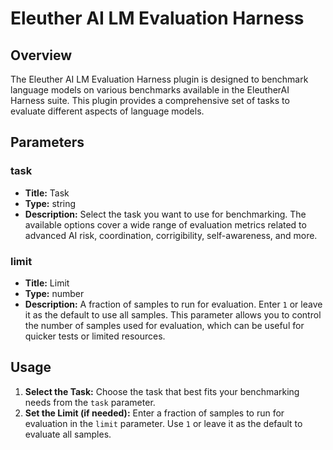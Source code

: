 # Eleuther AI LM Evaluation Harness

## Overview

The Eleuther AI LM Evaluation Harness plugin is designed to benchmark language models on various benchmarks available in the EleutherAI Harness suite. This plugin provides a comprehensive set of tasks to evaluate different aspects of language models.

## Parameters

### task
- **Title:** Task
- **Type:** string
- **Description:** Select the task you want to use for benchmarking. The available options cover a wide range of evaluation metrics related to advanced AI risk, coordination, corrigibility, self-awareness, and more.

### limit
- **Title:** Limit
- **Type:** number
- **Description:** A fraction of samples to run for evaluation. Enter `1` or leave it as the default to use all samples. This parameter allows you to control the number of samples used for evaluation, which can be useful for quicker tests or limited resources.

## Usage

1. **Select the Task:** Choose the task that best fits your benchmarking needs from the `task` parameter.
2. **Set the Limit (if needed):** Enter a fraction of samples to run for evaluation in the `limit` parameter. Use `1` or leave it as the default to evaluate all samples.
